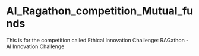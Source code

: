 # AI_Ragathon_competition_Mutual_funds
This is for the competition called Ethical Innovation Challenge: RAGathon - AI Innovation Challenge
